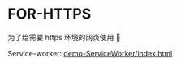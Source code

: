 # FOR-HTTPS
为了给需要 https 环境的网页使用 🤣

Service-worker: [demo-ServiceWorker/index.html](https://recallhyx.github.io/FOR-HTTPS/demo-ServiceWorker/index.html)
